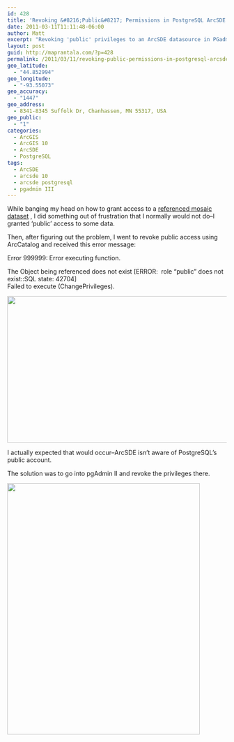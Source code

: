 ```yaml
---
id: 428
title: 'Revoking &#8216;Public&#8217; Permissions in PostgreSQL ArcSDE'
date: 2011-03-11T11:11:48-06:00
author: Matt
excerpt: "Revoking 'public' privileges to an ArcSDE datasource in PGadmin III"
layout: post
guid: http://maprantala.com/?p=428
permalink: /2011/03/11/revoking-public-permissions-in-postgresql-arcsde/
geo_latitude:
  - "44.852994"
geo_longitude:
  - "-93.55073"
geo_accuracy:
  - "1447"
geo_address:
  - 8341-8345 Suffolk Dr, Chanhassen, MN 55317, USA
geo_public:
  - "1"
categories:
  - ArcGIS
  - ArcGIS 10
  - ArcSDE
  - PostgreSQL
tags:
  - ArcSDE
  - arcsde 10
  - arcsde postgresql
  - pgadmin III
---
```

While banging my head on how to grant access to a [referenced mosaic dataset](http://wp.me/pVrsJ-6Q) , I did something out of frustration that I normally would not do&#8211;I granted &#8216;public&#8217; access to some data.

Then, after figuring out the problem, I went to revoke public access using ArcCatalog and received this error message:

Error 999999: Error executing function.

The Object being referenced does not exist [ERROR:  role &#8220;public&#8221; does not exist::SQL state: 42704]  
Failed to execute (ChangePrivileges).

[<img class="alignnone size-full wp-image-430" title="Revoke Public Access in ArcCatalog" src="https://i1.wp.com/maprantala.com/wp-content/uploads/2011/03/revokepublic.jpg?resize=630%2C336" alt="" width="630" height="336" data-recalc-dims="1" />](https://i1.wp.com/maprantala.com/wp-content/uploads/2011/03/revokepublic.jpg)

I actually expected that would occur&#8211;ArcSDE isn&#8217;t aware of PostgreSQL&#8217;s public account.

The solution was to go into pgAdmin II and revoke the privileges there.

[<img class="aligncenter size-full wp-image-431" title="Revoke public access in PGadminIII" src="https://i2.wp.com/maprantala.com/wp-content/uploads/2011/03/revokepgadminiii.jpg?resize=442%2C576" alt="" width="442" height="576" data-recalc-dims="1" />](https://i2.wp.com/maprantala.com/wp-content/uploads/2011/03/revokepgadminiii.jpg)

<div id="geo-post-428" class="geo geo-post" style="display: none">
  <span class="latitude">44.852994</span><span class="longitude">-93.55073</span>
</div>